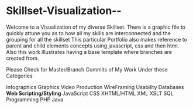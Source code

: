 Skillset-Visualization--
========================
Welcome to a Visualization of my diverse Skillset. There is a graphic file to quickly attune you as to how all 
my skills are interconnected and the grouping for all the skillset This particular Portfolio also makes reference to parent and child elements concepts using javascript, css and then html. Also this work illustrates having a base template where branches are created from.

Please Check for Master/Branch Commits of My Work Under these Categories 

Infographics 
Graphics 
Video Production 
WireFraming 
Usability 
Databases
<b> Web Scripting/Styling </b> 
JavaScript 
CSS
XHTML/HTML
XML 
XSLT 
SQL 
Programming
PHP
Java 
